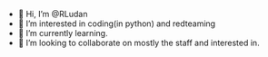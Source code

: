 - 👋 Hi, I’m @RLudan
- 👀 I’m interested in coding(in python) and redteaming
- 🌱 I’m currently learning.
- 💞️ I’m looking to collaborate on mostly the staff and interested in.


<!---
RLudan/RLudan is a ✨ special ✨ repository because its `README.md` (this file) appears on your GitHub profile.
You can click the Preview link to take a look at your changes.
--->
